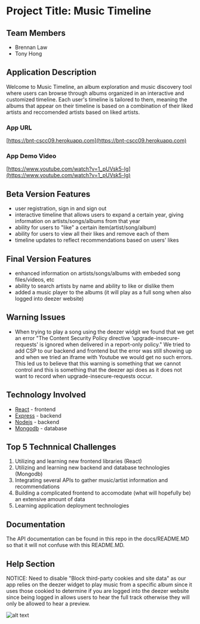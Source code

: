 # Project Title: Music Timeline

## Team Members

- Brennan Law
- Tony Hong

## Application Description

Welcome to Music Timeline, an album exploration and music discovery tool where users can browse through albums organized in an interactive and customized timeline. 
Each user's timeline is tailored to them, meaning the albums that appear on their timeline is based on a combination of their liked artists and reccomended artists based on liked artists.

### App URL
[https://bnt-cscc09.herokuapp.com](https://bnt-cscc09.herokuapp.com)

### App Demo Video
[https://www.youtube.com/watch?v=1_pUVsk5-lg](https://www.youtube.com/watch?v=1_pUVsk5-lg)

## Beta Version Features

- user registration, sign in and sign out
- interactive timeline that allows users to expand a certain year, giving information on artists/songs/albums from that year
- ability for users to "like" a certain item(artist/song/album)
- ability for users to view all their likes and remove each of them
- timeline updates to reflect recommendations based on users' likes

## Final Version Features

- enhanced information on artists/songs/albums with embeded song files/videos, etc
- ability to search artists by name and ability to like or dislike them
- added a music player to the albums (it will play as a full song when also logged into deezer website)

## Warning Issues
- When trying to play a song using the deezer widgit we found that we get an error "The Content Security Policy directive 'upgrade-insecure-requests' is ignored when delivered in a report-only policy." We tried to add CSP to our backend and frontend but the error was still showing up and when we tried an iframe with Youtube we would get no such errors. This led us to believe that this warning is something that we cannot control and this is something that the deezer api does as it does not want to record when upgrade-insecure-requests occur.

## Technology Involved

- [React](https://reactjs.org/) - frontend
- [Express](https://expressjs.com/) - backend
- [Nodejs](https://nodejs.org/en/) - backend
- [Mongodb](https://www.mongodb.com/) - database

## Top 5 Technnical Challenges

1) Utilizing and learning new frontend libraries (React)
2) Utilizing and learning new backend and database technologies (Mongodb)
3) Integrating several APIs to gather music/artist information and recommendations
4) Building a complicated frontend to accomodate (what will hopefully be) an extensive amount of data
5) Learning application deployment technologies

## Documentation

The API documentation can be found in this repo in the docs/README.MD so that it will not confuse with this README.MD.

## Help Section

NOTICE: Need to disable "Block third-party cookies and site data" as our app relies on the deezer widget to play music from a specific album since it uses those cookied to determine if you are logged into the deezer website since being logged in allows users to hear the full track otherwise they will only be allowed to hear a preview.

![alt text](https://www.chromium.org/_/rsrc/1444426959784/for-testers/bug-reporting-guidelines/uncaught-securityerror-failed-to-read-the-localstorage-property-from-window-access-is-denied-for-this-document/blockthirdpartycookies.png)
